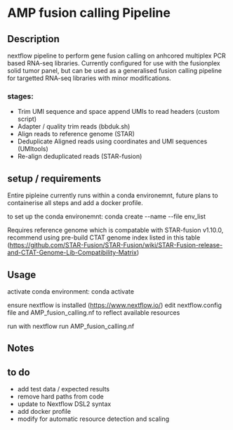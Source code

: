# AMP fusion calling Pipeline

## Description

nextflow pipeline to perform gene fusion calling on anhcored multiplex PCR based RNA-seq libraries. Currently configured for use with the fusionplex solid tumor panel, but can be used as a generalised fusion calling pipeline for targetted RNA-seq libraries with minor modifications.

### stages:
  - Trim UMI sequence and space append UMIs to read headers (custom script)
  - Adapter / quality trim reads (bbduk.sh)
  - Align reads to reference genome (STAR)
  - Deduplicate Aligned reads using coordinates and UMI sequences (UMItools)
  - Re-align deduplicated reads (STAR-fusion)

## setup / requirements

Entire pipleine currently runs within a conda environemnt, future plans to containerise all steps and add a docker profile.

to set up the conda environemnt:
	conda create --name <env-name> --file env_list

Requires reference genome which is compatable with STAR-fusion v1.10.0, recommend using pre-build CTAT genome index listed in this table (https://github.com/STAR-Fusion/STAR-Fusion/wiki/STAR-Fusion-release-and-CTAT-Genome-Lib-Compatibility-Matrix)

## Usage

activate conda environment:
conda activate <env-name>

ensure nextflow is installed (https://www.nextflow.io/)
edit nextflow.config file and AMP_fusion_calling.nf to reflect available resources

run with nextflow run AMP_fusion_calling.nf

## Notes

## to do
- add test data / expected results
- remove hard paths from code
- update to Nextflow DSL2 syntax
- add docker profile
- modify for automatic resource detection and scaling
